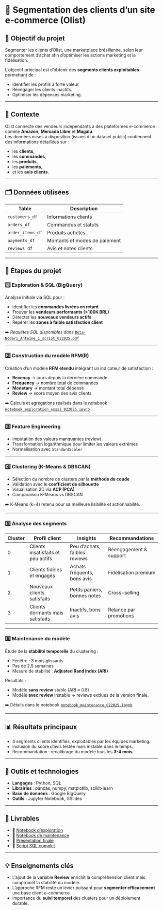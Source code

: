 # 🛒 Segmentation des clients d’un site e-commerce (Olist)

## 🎯 Objectif du projet
Segmenter les clients d’Olist, une marketplace brésilienne, selon leur comportement d’achat afin d’optimiser les actions marketing et la fidélisation.

L’objectif principal est d’obtenir des **segments clients exploitables** permettant de :
- Identifier les profils à forte valeur.
- Réengager les clients inactifs.
- Optimiser les dépenses marketing.

---

## 🧠 Contexte
Olist connecte des vendeurs indépendants à des plateformes e-commerce comme **Amazon**, **Mercado Libre** et **Magalu**.  
Les données mises à disposition (issues d’un dataset public) contiennent des informations détaillées sur :
- les **clients**,  
- les **commandes**,  
- les **produits**,  
- les **paiements**,  
- et les **avis clients**.

---

## 🗂️ Données utilisées
| Table | Description |
|--------|--------------|
| `customers_df` | Informations clients |
| `orders_df` | Commandes et statuts |
| `order_items_df` | Produits achetés |
| `payments_df` | Montants et modes de paiement |
| `reviews_df` | Avis et notes clients |

---

## 🧮 Étapes du projet

### 1️⃣ Exploration & SQL (BigQuery)
Analyse initiale via SQL pour :
- Identifier les **commandes livrées en retard**  
- Trouver les **vendeurs performants (>100K BRL)**  
- Détecter les **nouveaux vendeurs actifs**  
- Repérer les **zones à faible satisfaction client**

➡️ *Requêtes SQL disponibles dans* [`Rota-Nodari_Antoine_1_script_022025.pdf`](./Rota-Nodari_Antoine_1_script_022025.pdf)

---

### 2️⃣ Construction du modèle RFM(R)
Création d’un modèle **RFM étendu** intégrant un indicateur de satisfaction :
- **Recency** → jours depuis la dernière commande  
- **Frequency** → nombre total de commandes  
- **Monetary** → montant total dépensé  
- **Review** → score moyen des avis clients  

➡️ Calculs et agrégations réalisés dans le notebook [`notebook_exploration_essai_022025.ipynb`](./Rota-Nodari_Antoine_2_notebook_exploration_essai_022025.ipynb)

---

### 3️⃣ Feature Engineering
- Imputation des valeurs manquantes (review)
- Transformation logarithmique pour limiter les valeurs extrêmes
- Normalisation avec `StandardScaler`

---

### 4️⃣ Clustering (K-Means & DBSCAN)
- Sélection du nombre de clusters par la **méthode du coude**  
- Validation avec le **coefficient de silhouette**  
- Visualisation 2D via **ACP (PCA)**  
- Comparaison K-Means vs DBSCAN  

➡️ K-Means (k=4) retenu pour sa meilleure lisibilité et actionnabilité.

---

### 5️⃣ Analyse des segments
| Cluster | Profil client | Insights | Recommandations |
|----------|----------------|-----------|----------------|
| 0 | Clients insatisfaits et peu actifs | Peu d’achats, faibles reviews | Réengagement & support |
| 1 | Clients fidèles et engagés | Achats fréquents, bons avis | Fidélisation premium |
| 2 | Nouveaux clients satisfaits | Petits paniers, bonnes notes | Cross-selling |
| 3 | Clients dormants mais satisfaits | Inactifs, bons avis | Relance par promotions |

---

### 6️⃣ Maintenance du modèle
Étude de la **stabilité temporelle** du clustering :
- Fenêtre : 3 mois glissants  
- Pas de 2,5 semaines  
- Mesure de stabilité : **Adjusted Rand Index (ARI)**  

Résultats :
- Modèle **sans review** stable (ARI ≈ 0.8)  
- Modèle **avec review** instable → reviews exclues de la version finale.

➡️ Détails dans le notebook [`notebook_maintenance_022025.ipynb`](./Rota-Nodari_Antoine_3_notebook_maintenance_022025.ipynb)

---

## 📊 Résultats principaux
- 4 segments clients identifiés, exploitables par les équipes marketing.  
- Inclusion du score d’avis testée mais instable dans le temps.  
- Recommandation : recalibrage du modèle tous les **3-4 mois**.

---

## 🧰 Outils et technologies
- **Langages** : Python, SQL  
- **Librairies** : pandas, numpy, matplotlib, scikit-learn  
- **Base de données** : Google BigQuery  
- **Outils** : Jupyter Notebook, GSlides  

---

## 📎 Livrables
- 📘 [Notebook d’exploration](./Rota-Nodari_Antoine_2_notebook_exploration_essai_022025.ipynb)  
- 📗 [Notebook de maintenance](./Rota-Nodari_Antoine_3_notebook_maintenance_022025.ipynb)  
- 📄 [Présentation finale](./Rota-Nodari_Antoine_4_presentation_022025.pdf)  
- 📜 [Script SQL complet](./Rota-Nodari_Antoine_1_script_022025.pdf)

---

## 💡 Enseignements clés
- L’ajout de la variable **Review** enrichit la compréhension client mais compromet la stabilité du modèle.  
- L’approche RFM reste un levier puissant pour **segmenter efficacement** une base client e-commerce.  
- Importance du **suivi temporel** des clusters pour un déploiement durable.

